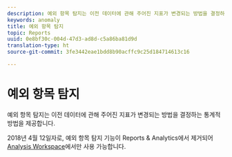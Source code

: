 ```yaml
---
description: 예외 항목 탐지는 이전 데이터에 관해 주어진 지표가 변경되는 방법을 결정하는 통계적 방법을 제공합니다.
keywords: anomaly
title: 예외 항목 탐지
topic: Reports
uuid: 0e8bf30c-004d-47d3-ad8d-c5a86ba81d9d
translation-type: ht
source-git-commit: 3fe3442eae1bdd8b90acffc9c25d184714613c16

---
```



# 예외 항목 탐지

예외 항목 탐지는 이전 데이터에 관해 주어진 지표가 변경되는 방법을 결정하는 통계적 방법을 제공합니다.

2018년 4월 12일자로, 예외 항목 탐지 기능이 Reports &amp; Analytics에서 제거되어 [Analysis Workspace](https://docs.adobe.com/content/help/ko-KR/analytics/analyze/analysis-workspace/virtual-analyst/overview.html)에서만 사용 가능합니다.
